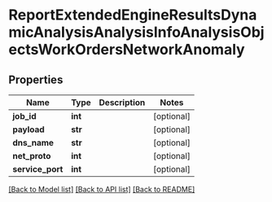 # ReportExtendedEngineResultsDynamicAnalysisAnalysisInfoAnalysisObjectsWorkOrdersNetworkAnomaly

## Properties
Name | Type | Description | Notes
------------ | ------------- | ------------- | -------------
**job_id** | **int** |  | [optional] 
**payload** | **str** |  | [optional] 
**dns_name** | **str** |  | [optional] 
**net_proto** | **int** |  | [optional] 
**service_port** | **int** |  | [optional] 

[[Back to Model list]](../README.md#documentation-for-models) [[Back to API list]](../README.md#documentation-for-api-endpoints) [[Back to README]](../README.md)


